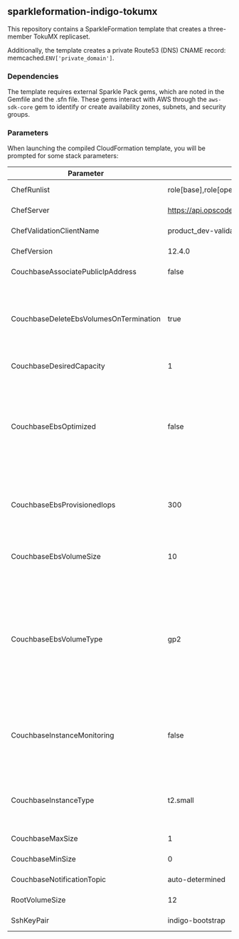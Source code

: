 ## sparkleformation-indigo-tokumx
This repository contains a SparkleFormation template that creates a 
three-member TokuMX replicaset.

Additionally, the template creates a private Route53 (DNS) CNAME record:
memcached.`ENV['private_domain']`.

### Dependencies

The template requires external Sparkle Pack gems, which are noted in
the Gemfile and the .sfn file.  These gems interact with AWS through the
`aws-sdk-core` gem to identify or create  availability zones, subnets, and 
security groups.

### Parameters

When launching the compiled CloudFormation template, you will be prompted for
some stack parameters:

| Parameter | Default Value | Purpose |
|-----------|---------------|---------|
| ChefRunlist | role[base],role[openvpn\_as] | No need to change |
| ChefServer | https://api.opscode.com/organizations/product\_dev | No need to change |
| ChefValidationClientName | product\_dev-validator | No need to change |
| ChefVersion | 12.4.0 | No need to change |
| CouchbaseAssociatePublicIpAddress | false | No need to change |
| CouchbaseDeleteEbsVolumesOnTermination | true | Set to false if you want the EBS volumes to persist when the instance is terminated |
| CouchbaseDesiredCapacity | 1 | No need to change |
| CouchbaseEbsOptimized| false | Enable EBS optimization for the instance (instance type must be an m3, m4, c3 or c4 type; maybe others) |
| CouchbaseEbsProvisionedIops| 300 | Number of provisioned IOPS to request for io1 EBS volumes |
| CouchbaseEbsVolumeSize | 10 | Size (in GB) of additional EBS volumes |
| CouchbaseEbsVolumeType | gp2 | EBS volume type (gp2, or general purpose, or io1, provisioned IOPS).  Provisioned IOPS volumes incur additional expense. |
| CouchbaseInstanceMonitoring | false | Set to true to enable detailed cloudwatch monitoring (additional costs incurred) |
| CouchbaseInstanceType | t2.small | Increase the instance size for more network throughput |
| CouchbaseMaxSize | 1 | No need to change |
| CouchbaseMinSize | 0 | No need to change |
| CouchbaseNotificationTopic | auto-determined | No need to change |
| RootVolumeSize | 12 | No need to change |
| SshKeyPair | indigo-bootstrap | No need to change |
